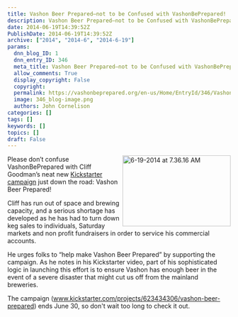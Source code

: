 ```yaml
---
title: Vashon Beer Prepared–not to be Confused with VashonBePrepared!
description: Vashon Beer Prepared–not to be Confused with VashonBePrepared!
date: 2014-06-19T14:39:52Z
PublishDate: 2014-06-19T14:39:52Z
archive: ["2014", "2014-6", "2014-6-19"]
params:
  dnn_blog_ID: 1
  dnn_entry_ID: 346
  meta_title: Vashon Beer Prepared–not to be Confused with VashonBePrepared!
  allow_comments: True
  display_copyright: False
  copyright:
  permalink: https://vashonbeprepared.org/en-us/Home/EntryId/346/Vashon-Beer-Prepared-ndash-not-to-be-Confused-with-VashonBePrepared
  image: 346_blog-image.png
  authors: John Cornelison
categories: []
tags: []
keywords: []
topics: []
draft: False
---
```


<p><a href="./images/346/Windows-Live-Writer-Vashon-Beer-Preparednot-to-be-confused-w_6930-6-19-2014_at_7.36.16_AM_2.jpg"><img title="6-19-2014 at 7.36.16 AM" style="border-top: 0px; border-right: 0px; background-image: none; border-bottom: 0px; float: right; padding-top: 0px; padding-left: 0px; margin: 0px 0px 5px 5px; border-left: 0px; display: inline; padding-right: 0px" border="0" alt="6-19-2014 at 7.36.16 AM" src="./images/346/Windows-Live-Writer-Vashon-Beer-Preparednot-to-be-confused-w_6930-6-19-2014_at_7.36.16_AM_thumb.jpg" width="244" align="right" height="160" /></a>Please don’t confuse VashonBePrepared with Cliff Goodman’s neat new <a href="https://www.kickstarter.com/projects/623434306/vashon-beer-prepared" target="_blank">Kickstarter campaign</a> just down the road: Vashon Beer Prepared!</p>  <p>Cliff has run out of space and brewing capacity, and a serious shortage has developed as he has had to turn down keg sales to individuals, Saturday markets and non profit fundraisers in order to service his commercial accounts. </p>  <p>He urges folks to “help make Vashon Beer Prepared” by supporting the campaign. As he notes in his Kickstarter video, part of his sophisticated logic in launching this effort is to ensure Vashon has enough beer in the event of a severe disaster that might cut us off from the mainland breweries.</p>  <p>The campaign (<a title="https://www.kickstarter.com/projects/623434306/vashon-beer-prepared" href="http://www.kickstarter.com/projects/623434306/vashon-beer-prepared">www.kickstarter.com/projects/623434306/vashon-beer-prepared</a>) ends June 30, so don't wait too long to check it out.</p>
